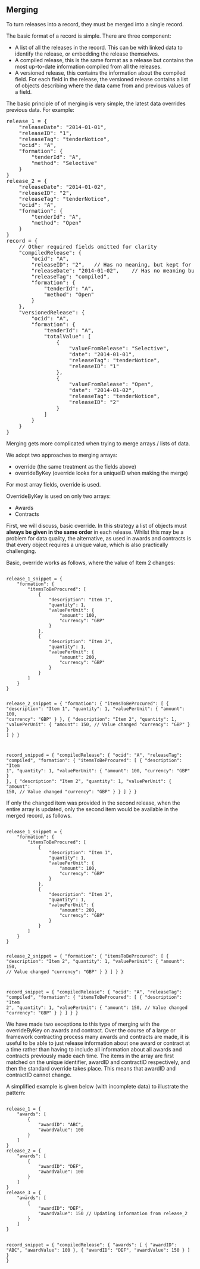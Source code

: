 ## Merging

To turn releases into a record, they must be merged into a single record.

The basic format of a record is simple. There are three component:

- A list of all the releases in the record. This can be with linked data to
  identify the release, or embedding the release themselves.
- A compiled release, this is the same format as a release but contains the
  most up-to-date information compiled from all the releases.
- A versioned release, this contains the information about the compiled field.
  For each field in the release, the versioned release contains a list of objects
  describing where the data came from and previous values of a field.

The basic principle of of merging is very simple, the latest data overrides
previous data.  For example:

<pre>
release_1 = {
    "releaseDate": "2014-01-01",
    "releaseID": "1",
    "releaseTag": "tenderNotice",
    "ocid": "A",
    "formation": {
        "tenderId": "A",
        "method": "Selective"
    } 
}
release_2 = {
    "releaseDate": "2014-01-02",
    "releaseID": "2",
    "releaseTag": "tenderNotice",
    "ocid": "A",
    "formation": {
        "tenderId": "A",
        "method": "Open"
    } 
}
record = {
    // Other required fields omitted for clarity
    "compiledRelease": {
        "ocid": "A",
        "releaseID": "2",   // Has no meaning, but kept for validation
        "releaseDate": "2014-01-02",    // Has no meaning but kept for validation
        "releaseTag": "compiled",
        "formation": {
            "tenderId": "A",
            "method": "Open"
        } 
    },
    "versionedRelease": {
        "ocid": "A",
        "formation": {
            "tenderId": "A",
            "totalValue": [
                {
                    "valueFromRelease": "Selective",
                    "date": "2014-01-01",
                    "releaseTag": "tenderNotice",
                    "releaseID": "1"
                },
                {
                    "valueFromRelease": "Open",
                    "date": "2014-01-02",
                    "releaseTag": "tenderNotice",
                    "releaseID": "2"
                }
            ]
        }
    }
}
</pre>

Merging gets more complicated when trying to merge arrays / lists of data.

We adopt two approaches to merging arrays:
- override (the same treatment as the fields above)
- overrideByKey (override looks for a uniqueID when making the merge)

For most array fields, override is used. 

OverrideByKey is used on only two arrays:

- Awards 
- Contracts

First, we will discuss, basic override. In this strategy a list of objects
must **always be given in the same order** in each release. Whilst this 
may be a problem for data quality, the alternative, as used in awards and contracts
is that every object requires a unique value, which is also practically challenging.

Basic, override works as follows, where the value of Item 2 changes:

<code>
release_1_snippet = {
    "formation": {
        "itemsToBeProcured": [
            {
                "description": "Item 1",
                "quantity": 1,
                "valuePerUnit": {
                    "amount": 100,
                    "currency": "GBP"
                }
            },
            {
                "description": "Item 2",
                "quantity": 1,
                "valuePerUnit": {
                    "amount": 200,
                    "currency": "GBP"
                }
            }
        ]
    }
}

release_2_snippet = {
    "formation": {
        "itemsToBeProcured": [
            {
                "description": "Item 1",
                "quantity": 1,
                "valuePerUnit": {
                    "amount": 100,
                    "currency": "GBP"
                }
            },
            {
                "description": "Item 2",
                "quantity": 1,
                "valuePerUnit": {
                    "amount": 150, // Value changed
                    "currency": "GBP"
                }
            }
        ]
    }
}

record_snipped = {
    "compiledRelease": {
        "ocid": "A",
        "releaseTag": "compiled",
        "formation": {
            "itemsToBeProcured": [
                {
                    "description": "Item 1",
                    "quantity": 1,
                    "valuePerUnit": {
                        "amount": 100,
                        "currency": "GBP"
                    }
                },
                {
                    "description": "Item 2",
                    "quantity": 1,
                    "valuePerUnit": {
                        "amount": 150, // Value changed
                        "currency": "GBP"
                    }
                }
            ]
        }
}
</code>

If only the changed item was provided in the second release, when the entire 
array is updated, only the second item would be available in
the merged record, as follows.

<code>
release_1_snippet = {
    "formation": {
        "itemsToBeProcured": [
            {
                "description": "Item 1",
                "quantity": 1,
                "valuePerUnit": {
                    "amount": 100,
                    "currency": "GBP"
                }
            },
            {
                "description": "Item 2",
                "quantity": 1,
                "valuePerUnit": {
                    "amount": 200,
                    "currency": "GBP"
                }
            }
        ]
    }
}

release_2_snippet = {
    "formation": {
        "itemsToBeProcured": [
            {
                "description": "Item 2",
                "quantity": 1,
                "valuePerUnit": {
                    "amount": 150, // Value changed
                    "currency": "GBP"
                }
            }
        ]
    }
}

record_snippet = {
    "compiledRelease": {
        "ocid": "A",
        "releaseTag": "compiled",
        "formation": {
            "itemsToBeProcured": [
                {
                    "description": "Item 2",
                    "quantity": 1,
                    "valuePerUnit": {
                        "amount": 150, // Value changed
                        "currency": "GBP"
                    }
                }
            ]
        }
}
</code>

We have made two exceptions to this type of merging with the overrideByKey on
awards and contract. Over the course of a large or framework contracting process
many awards and contracts are made, it is useful to be able to just release 
information about one award or contract at a time rather than having to 
include all information about all awards and contracts previously made each
time. The items in the array are first matched on the unique identifier, awardID 
and contractID respectively, and then the standard override takes place. This
means that awardID and contractID cannot change.

A simplified example is given below (with incomplete data) to illustrate the pattern:

<code>
release_1 = {
    "awards": [
        {
            "awardID": "ABC",
            "awardValue": 100
        }
    ]
}
release_2 = {
    "awards": [
        {
            "awardID": "DEF",
            "awardValue": 100
        }
    ]
}
release_3 = {
    "awards": [
        {
            "awardID": "DEF",  
            "awardValue": 150 // Updating information from release_2
        }
    ]
}

record_snippet = {
    "compiledRelease": {
        "awards": [
            {
                "awardID": "ABC",
                "awardValue": 100
            },
            {
                "awardID": "DEF",
                "awardValue": 150
            }
        ]
    }
}
</code>
